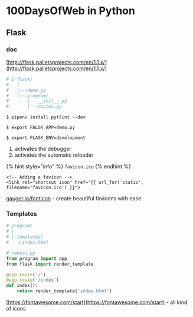 # 100DaysOfWeb in Python

## Flask

### doc

[http://flask.palletsprojects.com/en/1.1.x/](http://flask.palletsprojects.com/en/1.1.x/)

```python
# 1-flask/
#   |
#   |---demo.py
#   |---program/
#       |---__init__.py
#       |---routes.py
```

`$ pipenv install pytlint --dev`

`$ export FALSK_APP=demo.py`

`$ export FLASK_ENV=development`

1. activates the debugger
2. activates the automatic reloader

{% hint style="info" %}
`favicon.ico`
{% endhint %}

```markup
<!-- Adding a favicon -->
<link rel="shortcut icon" href="{{ url_for('static', filename='favicon.ico') }}">
```

[gauger.io/fonticon](https://gauger.io/fonticon) - create beautiful favicons with ease

### Templates

```python
# program/
# |
# |-templates/
#   |-index.html
```

```python
# routes.py
from program import app
from flask import render_template

@app.route('/')
@app.route('/index')
def index():
    return render_template('index.html')
```

[https://fontawesome.com/start](https://fontawesome.com/start) - all kind of icons

